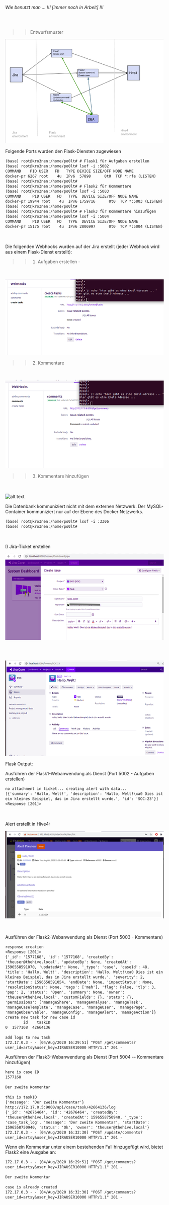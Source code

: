 <i> Wie benutzt man ... !!! [immer noch in Arbeit] !!! </i> 

<br></br>
>>Entwurfsmuster

![alt text](https://raw.githubusercontent.com/kroen3n/Jira-TheHive4-integration-/master/deutsche_D0k/pics/envir.png)



Folgende Ports wurden den Flask-Diensten zugewiesen 

```
(base) root@kro3nen:/home/po0lt# # Flask1 für Aufgaben erstellen
(base) root@kro3nen:/home/po0lt# lsof -i :5002
COMMAND    PID USER   FD   TYPE DEVICE SIZE/OFF NODE NAME
docker-pr 6267 root    4u  IPv6  57898      0t0  TCP *:rfe (LISTEN)
(base) root@kro3nen:/home/po0lt#
(base) root@kro3nen:/home/po0lt# # Flask2 für Kommentare
(base) root@kro3nen:/home/po0lt# lsof -i :5003
COMMAND     PID USER   FD   TYPE  DEVICE SIZE/OFF NODE NAME
docker-pr 19944 root    4u  IPv6 1759716      0t0  TCP *:5003 (LISTEN)
(base) root@kro3nen:/home/po0lt#
(base) root@kro3nen:/home/po0lt# # Flask3 für Kommentare hinzufügen
(base) root@kro3nen:/home/po0lt# lsof -i :5004
COMMAND     PID USER   FD   TYPE  DEVICE SIZE/OFF NODE NAME
docker-pr 15175 root    4u  IPv6 2806997      0t0  TCP *:5004 (LISTEN)

```

<br></br>
Die folgenden Webhooks wurden auf der Jira erstellt (jeder Webhook wird aus einem Flask-Dienst erstellt):

>>1. Aufgaben erstellen - 

<br></br>
![alt text](https://raw.githubusercontent.com/kroen3n/Jira-TheHive4-integration-/master/deutsche_D0k/pics/Aufgaben_erstellen.png)

>>2. Kommentare 

<br></br>
![alt text](https://raw.githubusercontent.com/kroen3n/Jira-TheHive4-integration-/master/deutsche_D0k/pics/Komentare.png)

>>3. Kommentare hinzufügen

<br></br>
![alt text](https://raw.githubusercontent.com/kroen3n/Jira-TheHive4-integration-/master/deutsche_D0k/pics/Kommentare_hinzufügen.png)


Die Datenbank kommuniziert nicht mit dem externen Netzwerk. 
Der MySQL-Container kommuniziert nur auf der Ebene des Docker Netzwerks.

```
(base) root@kro3nen:/home/po0lt# lsof -i :3306
(base) root@kro3nen:/home/po0lt#
```
<br></br>
I) Jira-Ticket erstellen

![alt text](https://raw.githubusercontent.com/kroen3n/Jira-TheHive4-integration-/master/deutsche_D0k/pics/Erstes_Ticket_1.png)

<br></br>

![alt text](https://raw.githubusercontent.com/kroen3n/Jira-TheHive4-integration-/master/deutsche_D0k/pics/Erstes_Ticket_2.png)



Flask Output:

Ausführen der Flask1-Webanwendung als Dienst (Port 5002 -  Aufgaben erstellen)
```
no attachment in ticket... creating alert with data...
[{'summary': 'Hallo, Welt!', 'description': 'Hallo, Welt!\xa0 Dies ist ein kleines Beispiel, das in Jira erstellt wurde.', 'id': 'SOC-23'}]
<Response [201]>
```

<br></br>
Alert erstellt in Hive4:

![alt text](https://raw.githubusercontent.com/kroen3n/Jira-TheHive4-integration-/master/deutsche_D0k/pics/create_alert.png)

<br></br>
Ausführen der Flask2-Webanwendung als Dienst (Port 5003 - Kommentare)

```
response creation
<Response [201]>
{'_id': '1577168', 'id': '1577168', 'createdBy': 'theuser@thehive.local', 'updatedBy': None, 'createdAt': 1596558591070, 'updatedAt': None, '_type': 'case', 'caseId': 48, 'title': 'Hallo, Welt!', 'description': 'Hallo, Welt!\xa0 Dies ist ein kleines Beispiel, das in Jira erstellt wurde.', 'severity': 2, 'startDate': 1596558591054, 'endDate': None, 'impactStatus': None, 'resolutionStatus': None, 'tags': ['meh'], 'flag': False, 'tlp': 3, 'pap': 2, 'status': 'Open', 'summary': None, 'owner': 'theuser@thehive.local', 'customFields': {}, 'stats': {}, 'permissions': ['manageShare', 'manageAnalyse', 'manageTask', 'manageCaseTemplate', 'manageCase', 'manageUser', 'managePage', 'manageObservable', 'manageConfig', 'manageAlert', 'manageAction']}
create new task for new case id
        id    taskID
0  1577168  42664136

add logs to new task
172.17.0.3 - - [04/Aug/2020 16:29:51] "POST /get/comments?user_id=artsy&user_key=JIRAUSER10000 HTTP/1.1" 201 -

```

Ausführen der Flask3-Webanwendung als Dienst (Port 5004 -- Kommentare hinzufügen)

```
here is case ID
1577168

Der zweite Kommentar

this is taskID
{'message': 'Der zweite Kommentar'}
http://172.17.0.5:9000/api/case/task/42664136/log
{'_id': '42676464', 'id': '42676464', 'createdBy': 'theuser@thehive.local', 'createdAt': 1596558750940, '_type': 'case_task_log', 'message': 'Der zweite Kommentar', 'startDate': 1596558750940, 'status': 'Ok', 'owner': 'theuser@thehive.local'}
172.17.0.3 - - [04/Aug/2020 16:32:30] "POST /update/comments?user_id=artsy&user_key=JIRAUSER10000 HTTP/1.1" 201 -
```

Wenn ein Kommentar unter einem bestehenden Fall hinzugefügt wird, bietet Flask2 eine Ausgabe an:
```
172.17.0.3 - - [04/Aug/2020 16:29:51] "POST /get/comments?user_id=artsy&user_key=JIRAUSER10000 HTTP/1.1" 201 -

Der zweite Kommentar
 
case is already created
172.17.0.3 - - [04/Aug/2020 16:32:30] "POST /get/comments?user_id=artsy&user_key=JIRAUSER10000 HTTP/1.1" 201 -
```
